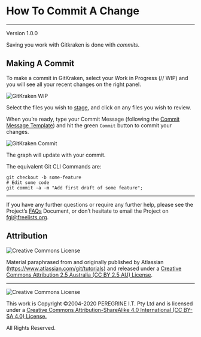 # How To Commit A Change

---

Version 1.0.0

Saving you work with Gitkraken is done with *commits*.

## Making A Commit

To make a commit in GitKraken, select your Work in Progress (// WIP) and you will see all your recent changes on the right panel.

![GitKraken WIP](https://support.gitkraken.com/img/documentation/working-with-files/commits/WIP-stage.png)

Select the files you wish to [stage](https://github.com/Dulux-Oz/FGI/master/Project_Documentation/How_To_Stage_A_Change.md), and click on any files you wish to review.

When you’re ready, type your Commit Message (following the [Commit Message Template](https://github.com/Dulux-Oz/FGI/master/Support_Files/Commit_Message_Template.md)) and hit the green `Commit` button to commit your changes.

![GitKraken Commit](https://support.gitkraken.com/img/documentation/working-with-files/commits/commit.png)

The graph will update with your commit.

The equivalent Git CLI Commands are:

~~~
git checkout -b some-feature
# Edit some code
git commit -a -m "Add first draft of some feature";
~~~

---

If you have any further questions or require any further help, please see the Project&rsquo;s [FAQs](https://github.com/Dulux-Oz/FGI/master/Project_Documentation/FAQs.md) Document, or don&rsquo;t hesitate to email the Project on <fgi@freelists.org>.

## Attribution

![Creative Commons License](https://i.creativecommons.org/l/by-sa/2.5/au/88x31.png "Creative Commons License")

Material paraphrased from and originally published by Atlassian (https://www.atlassian.com/git/tutorials) and released under a [Creative Commons Attribution 2.5 Australia (CC BY 2.5 AU) License](http://creativecommons.org/licenses/by/2.5/au/).

---

![Creative Commons License](https://i.creativecommons.org/l/by-sa/4.0/88x31.png "Creative Commons License")

This work is Copyright &copy;2004-2020 PEREGRINE I.T. Pty Ltd and is licensed under a [Creative Commons Attribution-ShareAlike 4.0 International (CC BY-SA 4.0) License.](https://creativecommons.org/licenses/by-sa/4.0/)

All Rights Reserved.
